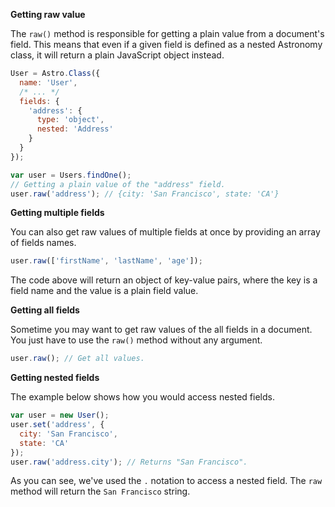 **Getting raw value**

The `raw()` method is responsible for getting a plain value from a document's field. This means that even if a given field is defined as a nested Astronomy class, it will return a plain JavaScript object instead.

```js
User = Astro.Class({
  name: 'User',
  /* ... */
  fields: {
    'address': {
      type: 'object',
      nested: 'Address'
    }
  }
});

var user = Users.findOne();
// Getting a plain value of the "address" field.
user.raw('address'); // {city: 'San Francisco', state: 'CA'}
```

**Getting multiple fields**

You can also get raw values of multiple fields at once by providing an array of fields names.

```js
user.raw(['firstName', 'lastName', 'age']);
```

The code above will return an object of key-value pairs, where the key is a field name and the value is a plain field value.

**Getting all fields**

Sometime you may want to get raw values of the all fields in a document. You just have to use the `raw()` method without any argument.

```js
user.raw(); // Get all values.
```

**Getting nested fields**

The example below shows how you would access nested fields.

```js
var user = new User();
user.set('address', {
  city: 'San Francisco',
  state: 'CA'
});
user.raw('address.city'); // Returns "San Francisco".
```

As you can see, we've used the `.` notation to access a nested field. The `raw` method will return the `San Francisco` string.